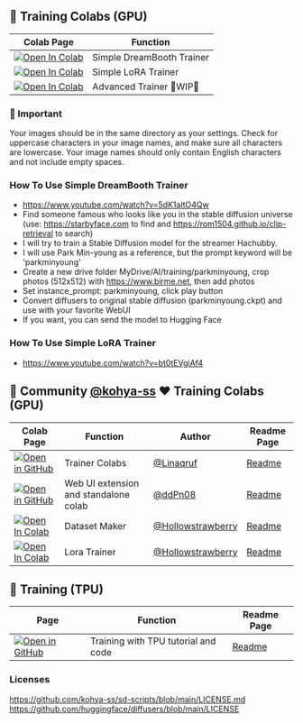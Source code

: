 ## 🦒 Training Colabs (GPU)

| Colab Page | Function
| --- | --- |
[![Open In Colab](https://colab.research.google.com/assets/colab-badge.svg)](https://colab.research.google.com/github/camenduru/stable-diffusion-webui-colab/blob/training/simple_dreambooth_trainer.ipynb) | Simple DreamBooth Trainer
[![Open In Colab](https://colab.research.google.com/assets/colab-badge.svg)](https://colab.research.google.com/github/camenduru/stable-diffusion-webui-colab/blob/training/simple_lora_trainer.ipynb) | Simple LoRA Trainer
[![Open In Colab](https://colab.research.google.com/assets/colab-badge.svg)](https://colab.research.google.com/github/camenduru/stable-diffusion-webui-colab/blob/training/advanced_trainer.ipynb) | Advanced Trainer 🚦WIP🚦

### 🚨 Important
Your images should be in the same directory as your settings. Check for uppercase characters in your image names, and make sure all characters are lowercase. Your image names should only contain English characters and not include empty spaces.

### How To Use Simple DreamBooth Trainer

- https://www.youtube.com/watch?v=5dK1altO4Qw
- Find someone famous who looks like you in the stable diffusion universe (use: https://starbyface.com to find and https://rom1504.github.io/clip-retrieval to search)
- I will try to train a Stable Diffusion model for the streamer Hachubby. 
- I will use Park Min-young as a reference, but the prompt keyword will be 'parkminyoung'
- Create a new drive folder MyDrive/AI/training/parkminyoung, crop photos (512x512) with https://www.birme.net, then add photos
- Set instance_prompt: parkminyoung, click play button
- Convert diffusers to original stable diffusion (parkminyoung.ckpt) and use with your favorite WebUI
- If you want, you can send the model to Hugging Face

### How To Use Simple LoRA Trainer

 - https://www.youtube.com/watch?v=bt0tEVgiAf4

## 🦒 Community [@kohya-ss](https://github.com/kohya-ss) ❤ Training Colabs (GPU)
 
| Colab Page | Function | Author | Readme Page
| --- | --- | --- | --- |
[![Open in GitHub](https://user-images.githubusercontent.com/54370274/227776188-a9e140f7-a8c6-4e41-adbb-02c71b71ae80.svg)](https://github.com/Linaqruf/kohya-trainer) | Trainer Colabs | [@Linaqruf](https://github.com/Linaqruf) |  [Readme](https://github.com/Linaqruf/kohya-trainer)
[![Open in GitHub](https://user-images.githubusercontent.com/54370274/227776188-a9e140f7-a8c6-4e41-adbb-02c71b71ae80.svg)](https://github.com/ddPn08/kohya-sd-scripts-webui) | Web UI extension and standalone colab | [@ddPn08](https://github.com/ddPn08) | [Readme](https://github.com/ddPn08/kohya-sd-scripts-webui)
[![Open In Colab](https://colab.research.google.com/assets/colab-badge.svg)](https://colab.research.google.com/github/hollowstrawberry/kohya-colab/blob/main/Dataset_Maker.ipynb) | Dataset Maker | [@Hollowstrawberry](https://github.com/hollowstrawberry) | [Readme](https://github.com/hollowstrawberry/kohya-colab)
[![Open In Colab](https://colab.research.google.com/assets/colab-badge.svg)](https://colab.research.google.com/github/hollowstrawberry/kohya-colab/blob/main/Lora_Trainer.ipynb) | Lora Trainer | [@Hollowstrawberry](https://github.com/hollowstrawberry) | [Readme](https://github.com/hollowstrawberry/kohya-colab)


## 🐬 Training (TPU)

| Page | Function | Readme Page
| --- | --- | --- |
[![Open in GitHub](https://user-images.githubusercontent.com/54370274/227776188-a9e140f7-a8c6-4e41-adbb-02c71b71ae80.svg)](https://github.com/camenduru/train-text-to-image-tpu-tutorial) | Training with TPU tutorial and code | [Readme](https://github.com/camenduru/train-text-to-image-tpu-tutorial)

### Licenses
https://github.com/kohya-ss/sd-scripts/blob/main/LICENSE.md <br />
https://github.com/huggingface/diffusers/blob/main/LICENSE <br />
